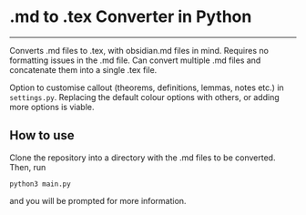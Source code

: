# .md to .tex Converter in Python
***

Converts .md files to .tex, with obsidian.md files in mind. Requires no formatting issues in the .md file. Can convert multiple .md files and concatenate them into a single .tex file.

Option to customise callout (theorems, definitions, lemmas, notes etc.) in `settings.py`. Replacing the default colour options with others, or adding more options is viable.

## How to use

Clone the repository into a directory with the .md files to be converted. Then, run
```
python3 main.py
```
and you will be prompted for more information.
